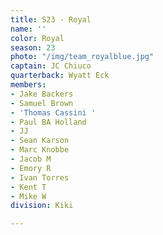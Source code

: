 ```yaml
---
title: S23 - Royal
name: ''
color: Royal
season: 23
photo: "/img/team_royalblue.jpg"
captain: JC Chiuco
quarterback: Wyatt Eck
members:
- Jake Backers
- Samuel Brown
- 'Thomas Cassini '
- Paul BA Holland
- JJ
- Sean Karson
- Marc Knobbe
- Jacob M
- Emory R
- Ivan Torres
- Kent T
- Mike W
division: Kiki

---
```

